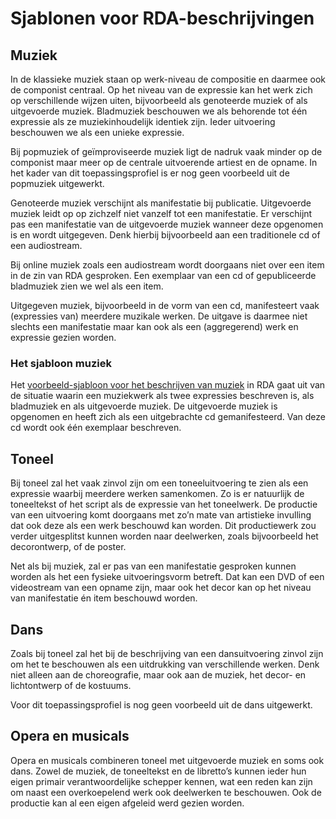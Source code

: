 # Sjablonen voor RDA-beschrijvingen

## Muziek
In de klassieke muziek staan op werk-niveau de compositie en daarmee ook de componist centraal. Op het niveau van de expressie kan het werk zich op verschillende wijzen uiten, bijvoorbeeld als genoteerde muziek of als uitgevoerde muziek. Bladmuziek beschouwen we als behorende tot één expressie als ze muziekinhoudelijk identiek zijn. Ieder uitvoering beschouwen we als een unieke expressie.

Bij popmuziek of geïmproviseerde muziek ligt de nadruk vaak minder op de componist maar meer op de centrale uitvoerende artiest en de opname. In het kader van dit toepassingsprofiel is er nog geen voorbeeld uit de popmuziek uitgewerkt.

Genoteerde muziek verschijnt als manifestatie bij publicatie. Uitgevoerde muziek leidt op op zichzelf niet vanzelf tot een manifestatie. Er verschijnt pas een manifestatie van de uitgevoerde muziek wanneer deze opgenomen is en wordt uitgegeven. Denk hierbij bijvoorbeeld aan een traditionele cd of een audiostream.

Bij online muziek zoals een audiostream wordt doorgaans niet over een item in de zin van RDA gesproken. Een exemplaar van een cd of gepubliceerde bladmuziek zien we wel als een item.

Uitgegeven muziek, bijvoorbeeld in de vorm van een cd, manifesteert vaak (expressies van) meerdere muzikale werken. De uitgave is daarmee niet slechts een manifestatie maar kan ook als een (aggregerend) werk en expressie gezien worden.

### Het sjabloon muziek
Het [voorbeeld-sjabloon voor het beschrijven van muziek](music_basic.ttl) in RDA gaat uit van de situatie waarin een muziekwerk als twee expressies beschreven is, als bladmuziek en als uitgevoerde muziek. De uitgevoerde muziek is opgenomen en heeft zich als een uitgebrachte cd gemanifesteerd. Van deze cd wordt ook één exemplaar beschreven.

## Toneel
Bij toneel zal het vaak zinvol zijn om een toneeluitvoering te zien als een expressie waarbij meerdere werken samenkomen. Zo is er natuurlijk de toneeltekst of het script als de expressie van het toneelwerk. De productie van een uitvoering komt doorgaans met zo’n mate van artistieke invulling dat ook deze als een werk beschouwd kan worden. Dit productiewerk zou verder uitgesplitst kunnen worden naar deelwerken, zoals bijvoorbeeld het decorontwerp, of de poster.

Net als bij muziek, zal er pas van een manifestatie gesproken kunnen worden als het een fysieke uitvoeringsvorm betreft. Dat kan een DVD of een videostream van een opname zijn, maar ook het decor kan op het niveau van manifestatie én item beschouwd worden.

## Dans
Zoals bij toneel zal het bij de beschrijving van een dansuitvoering zinvol zijn om het te beschouwen als een uitdrukking van verschillende werken. Denk niet alleen aan de choreografie, maar ook aan de muziek, het decor- en lichtontwerp of de kostuums. 

Voor dit toepassingsprofiel is nog geen voorbeeld uit de dans uitgewerkt. 

## Opera en musicals
Opera en musicals combineren toneel met uitgevoerde muziek en soms ook dans. Zowel de muziek, de toneeltekst en de libretto’s kunnen ieder hun eigen primair verantwoordelijke schepper kennen, wat een reden kan zijn om naast een overkoepelend werk ook deelwerken te beschouwen. Ook de productie kan al een eigen afgeleid werd gezien worden.